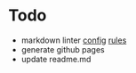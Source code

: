 # Todo

- markdown linter [config](https://github.com/DavidAnson/markdownlint#optionsconfig) [rules](https://github.com/DavidAnson/markdownlint#rules--aliases)
- generate github pages
- update readme.md